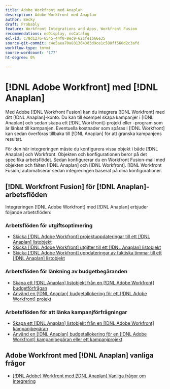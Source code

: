```yaml
---
title: Adobe Workfront med Anaplan
description: Adobe Workfront med Anaplan
author: Becky
draft: Probably
feature: Workfront Integrations and Apps, Workfront Fusion
recommendations: noDisplay, noCatalog
exl-id: c78d1276-6545-44f0-8ec9-62cfe1b66e35
source-git-commit: c4e5aea70a8013643d3d9ce1c588ff560d2c3afd
workflow-type: tm+mt
source-wordcount: '177'
ht-degree: 0%

---
```


# [!DNL Adobe Workfront] med [!DNL Anaplan]

Med Adobe [!DNL Workfront Fusion] kan du integrera [!DNL Workfront] med ditt [!DNL Anaplan]-konto. Du kan till exempel skapa kampanjer i [!DNL Anaplan] och sedan skapa ett [!DNL Workfront]-projekt eller -program som är länkat till kampanjen. Eventuella kostnader som spåras i [!DNL Workfront] kan sedan överföras tillbaka till [!DNL Anaplan] för att granska kampanjens resultat.

För den här integreringen måste du konfigurera vissa objekt i både [!DNL Anaplan] och Workfront. Objekten och konfigurationen beror på det specifika arbetsflödet. Sedan konfigurerar du en Workfront Fusion-mall med objekten och fälten [!DNL Anaplan] och [!DNL Workfront]. [!DNL Workfront Fusion] automatiserar sedan integreringen baserat på dina konfigurationer.

## [!DNL Workfront Fusion] för [!DNL Anaplan]-arbetsflöden

Integreringen [!DNL Adobe Workfront] med [!DNL Anaplan] erbjuder följande arbetsflöden:

### Arbetsflöden för utgiftsoptimering

* [Skicka  [!DNL Adobe Workfront] projektuppdateringar till ett  [!DNL Anaplan] listobjekt](../../workfront-integrations-and-apps/adobe-workfront-with-anaplan/send-workfront-project-updates-to-anaplan-list-item.md)
* [Skicka [!DNL Adobe Workfront] utgifter till ett [!DNL Anaplan] listobjekt](../../workfront-integrations-and-apps/adobe-workfront-with-anaplan/send-workfront-project-expenses-to-anaplan-list-item.md)
* [Skicka  [!DNL Adobe Workfront] uppdateringar av faktiska timmar till ett  [!DNL Anaplan] listobjekt](../../workfront-integrations-and-apps/adobe-workfront-with-anaplan/send-workfront-project-actual-hours-updates-to-anaplan-list-item.md)

### Arbetsflöden för länkning av budgetbegäranden

* [Skapa ett  [!DNL Anaplan] listobjekt från en [!DNL Adobe Workfront] budgetförfrågan](../../workfront-integrations-and-apps/adobe-workfront-with-anaplan/create-an-anaplan-list-item-from-a-workfront-budget-request.md)
* [Använd en [!DNL Anaplan] budgetallokering för ett [!DNL Adobe Workfront] projekt](../../workfront-integrations-and-apps/adobe-workfront-with-anaplan/apply-anaplan-budget-allocation-to-workfront-projects.md)

### Arbetsflöden för att länka kampanjförfrågningar

* [Skapa ett  [!DNL Anaplan] listobjekt från en [!DNL Adobe Workfront] kampanjbegäran](../../workfront-integrations-and-apps/adobe-workfront-with-anaplan/create-an-anaplan-list-item-from-a-workfront-campaign-request.md)
* [Använd en [!DNL Anaplan] budgetallokering för en [!DNL Adobe Workfront] kampanjbegäran eller ett kampanjprojekt](../../workfront-integrations-and-apps/adobe-workfront-with-anaplan/apply-anaplan-budget-allocation-to-workfront-campaign-requests-and-projects.md)

## Adobe Workfront med [!DNL Anaplan] vanliga frågor

* [[!DNL Adobe] Workfront med  [!DNL Anaplan] Vanliga frågor om integrering](../../workfront-integrations-and-apps/adobe-workfront-with-anaplan/anaplan-integration-faq.md)
